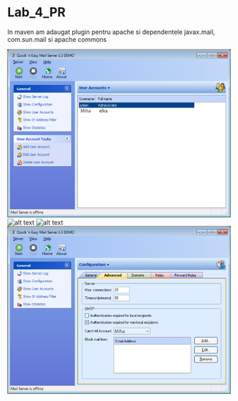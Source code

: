 # Lab_4_PR

In maven am adaugat plugin pentru apache
si dependentele javax.mail, com.sun.mail si apache commons

![alt text](https://github.com/ellkka/Lab_4_PR/blob/master/img1.jpg)
![alt text](https://github.com/ellkka/Lab_4_PR/blob/master/img2.jpg)
![alt text](https://github.com/ellkka/Lab_4_PR/blob/master/img3.jpg)
![alt text](https://github.com/ellkka/Lab_4_PR/blob/master/img4.jpg)
